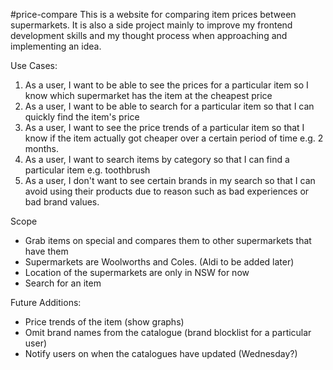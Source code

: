 #price-compare
This is a website for comparing item prices between supermarkets. It is also a side project mainly to improve my frontend development skills and my thought process when approaching and implementing an idea. 

Use Cases:
1. As a user, I want to be able to see the prices for a particular item so I know which supermarket has the item at the cheapest price
2. As a user, I want to be able to search for a particular item so that I can quickly find the item's price
3. As a user, I want to see the price trends of a particular item so that I know if the item actually got cheaper over a certain period of time e.g. 2 months.
4. As a user, I want to search items by category so that I can find a particular item e.g. toothbrush 
5. As a user, I don't want to see certain brands in my search so that I can avoid using their products due to reason such as bad experiences or bad brand values. 


Scope
- Grab items on special and compares them to other supermarkets that have them
- Supermarkets are Woolworths and Coles. (Aldi to be added later)
- Location of the supermarkets are only in NSW for now
- Search for an item

Future Additions:
- Price trends of the item (show graphs)
- Omit brand names from the catalogue (brand blocklist for a particular user)
- Notify users on when the catalogues have updated (Wednesday?)

